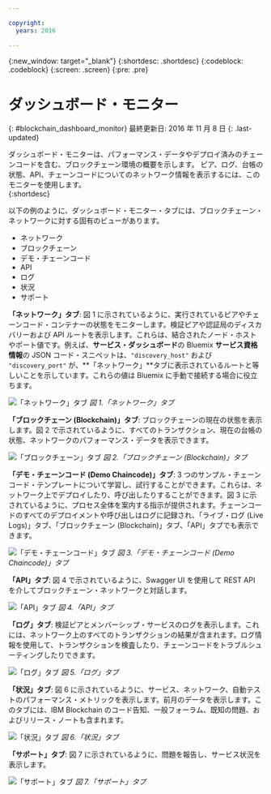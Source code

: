 ```yaml
---

copyright:
  years: 2016

---
```


{:new_window: target="_blank"}
{:shortdesc: .shortdesc}
{:codeblock: .codeblock}
{:screen: .screen}
{:pre: .pre}

# ダッシュボード・モニター
{: #blockchain_dashboard_monitor}
最終更新日: 2016 年 11 月 8 日
{: .last-updated}

ダッシュボード・モニターは、パフォーマンス・データやデプロイ済みのチェーンコードを含む、ブロックチェーン環境の概要を示します。
ピア、ログ、台帳の状態、API、チェーンコードについてのネットワーク情報を表示するには、このモニターを使用します。  
{:shortdesc}

以下の例のように、ダッシュボード・モニター・タブには、ブロックチェーン・ネットワークに対する固有のビューがあります。
  - ネットワーク
  - ブロックチェーン
  - デモ・チェーンコード
  - API
  - ログ
  - 状況
  - サポート

**「ネットワーク」タブ**: 図 1 に示されているように、実行されているピアやチェーンコード・コンテナーの状態をモニターします。検証ピアや認証局のディスカバリーおよび API ルートを表示します。これらは、結合されたノード・ホストやポート値です。例えば、**サービス・ダッシュボード**の Bluemix **サービス資格情報**の JSON コード・スニペットは、`"discovery_host"` および `"discovery_port"` が、**「ネットワーク」**タブに表示されているルートと等しいことを示しています。これらの値は Bluemix に手動で接続する場合に役立ちます。

![](images/Console_Network.png "「ネットワーク」タブ")
*図 1.「ネットワーク」タブ*


**「ブロックチェーン (Blockchain)」タブ**: ブロックチェーンの現在の状態を表示します。図 2 で示されているように、すべてのトランザクション、現在の台帳の状態、ネットワークのパフォーマンス・データを表示できます。

![](images/Console_Blockchain.png "「ブロックチェーン」タブ")
*図 2.「ブロックチェーン (Blockchain)」タブ*


**「デモ・チェーンコード (Demo Chaincode)」タブ**: 3 つのサンプル・チェーンコード・テンプレートについて学習し、試行することができます。これらは、ネットワーク上でデプロイしたり、呼び出したりすることができます。図 3 に示されているように、プロセス全体を案内する指示が提供されます。チェーンコードのすべてのデプロイメントや呼び出しはログに記録され、「ライブ・ログ (Live Logs)」タブ、「ブロックチェーン (Blockchain)」タブ、「API」タブでも表示できます。  

![](images/Console_DemoChaincode.png "「デモ・チェーンコード」タブ")
*図 3.「デモ・チェーンコード (Demo Chaincode)」タブ*


**「API」タブ**: 図 4 で示されているように、Swagger UI を使用して REST API を介してブロックチェーン・ネットワークと対話します。  

![](images/Console_APIs.png "「API」タブ")
*図 4.「API」タブ*


**「ログ」タブ**: 検証ピアとメンバーシップ・サービスのログを表示します。これには、ネットワーク上のすべてのトランザクションの結果が含まれます。ログ情報を使用して、トランザクションを検査したり、チェーンコードをトラブルシューティングしたりできます。  

![](images/Console_Logs.png "「ログ」タブ")
*図 5.「ログ」タブ*


**「状況」タブ**: 図 6 に示されているように、サービス、ネットワーク、自動テストのパフォーマンス・メトリックを表示します。前月のデータを表示します。このタブには、IBM Blockchain のコード告知、一般フォーラム、既知の問題、およびリリース・ノートも含まれます。  

![](images/Console_Status.png "「状況」タブ")
*図 6.「状況」タブ*


**「サポート」タブ**: 図 7 に示されているように、問題を報告し、サービス状況を表示します。

![](images/Console_Support.png "「サポート」タブ")
*図 7.「サポート」タブ*
